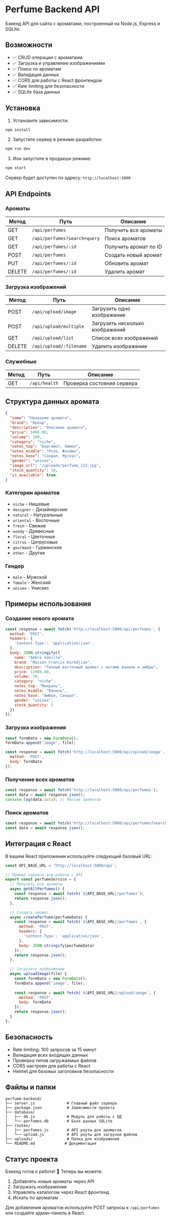 # Perfume Backend API

Бэкенд API для сайта с ароматами, построенный на Node.js, Express и SQLite.

## Возможности

- ✅ CRUD операции с ароматами
- ✅ Загрузка и управление изображениями
- ✅ Поиск по ароматам
- ✅ Валидация данных
- ✅ CORS для работы с React фронтендом
- ✅ Rate limiting для безопасности
- ✅ SQLite база данных

## Установка

1. Установите зависимости:
```bash
npm install
```

2. Запустите сервер в режиме разработки:
```bash
npm run dev
```

3. Или запустите в продакшн режиме:
```bash
npm start
```

Сервер будет доступен по адресу: `http://localhost:5000`

## API Endpoints

### Ароматы

| Метод | Путь | Описание |
|-------|------|----------|
| GET | `/api/perfumes` | Получить все ароматы |
| GET | `/api/perfumes?search=query` | Поиск ароматов |
| GET | `/api/perfumes/:id` | Получить аромат по ID |
| POST | `/api/perfumes` | Создать новый аромат |
| PUT | `/api/perfumes/:id` | Обновить аромат |
| DELETE | `/api/perfumes/:id` | Удалить аромат |

### Загрузка изображений

| Метод | Путь | Описание |
|-------|------|----------|
| POST | `/api/upload/image` | Загрузить одно изображение |
| POST | `/api/upload/multiple` | Загрузить несколько изображений |
| GET | `/api/upload/list` | Список всех изображений |
| DELETE | `/api/upload/:filename` | Удалить изображение |

### Служебные

| Метод | Путь | Описание |
|-------|------|----------|
| GET | `/api/health` | Проверка состояния сервера |

## Структура данных аромата

```json
{
  "name": "Название аромата",
  "brand": "Бренд",
  "description": "Описание аромата",
  "price": 5990.00,
  "volume": 100,
  "category": "niche",
  "notes_top": "Бергамот, Лимон",
  "notes_middle": "Роза, Жасмин",
  "notes_base": "Сандал, Мускус",
  "gender": "unisex",
  "image_url": "/uploads/perfume_123.jpg",
  "stock_quantity": 10,
  "is_available": true
}
```

### Категории ароматов
- `niche` - Нишевые
- `designer` - Дизайнерские
- `natural` - Натуральные
- `oriental` - Восточные
- `fresh` - Свежие
- `woody` - Древесные
- `floral` - Цветочные
- `citrus` - Цитрусовые
- `gourmand` - Гурманские
- `other` - Другие

### Гендер
- `male` - Мужской
- `female` - Женский
- `unisex` - Унисекс

## Примеры использования

### Создание нового аромата
```javascript
const response = await fetch('http://localhost:5000/api/perfumes', {
  method: 'POST',
  headers: {
    'Content-Type': 'application/json',
  },
  body: JSON.stringify({
    name: "Ambre Vanille",
    brand: "Maison Francis Kurkdjian",
    description: "Теплый восточный аромат с нотами ванили и амбры",
    price: 12900.00,
    volume: 70,
    category: "niche",
    notes_top: "Миндаль",
    notes_middle: "Ваниль",
    notes_base: "Амбра, Сандал",
    gender: "unisex",
    stock_quantity: 5
  })
});
```

### Загрузка изображения
```javascript
const formData = new FormData();
formData.append('image', file);

const response = await fetch('http://localhost:5000/api/upload/image', {
  method: 'POST',
  body: formData
});
```

### Получение всех ароматов
```javascript
const response = await fetch('http://localhost:5000/api/perfumes');
const data = await response.json();
console.log(data.data); // Массив ароматов
```

### Поиск ароматов
```javascript
const response = await fetch('http://localhost:5000/api/perfumes?search=vanilla');
const data = await response.json();
```

## Интеграция с React

В вашем React приложении используйте следующий базовый URL:

```javascript
const API_BASE_URL = 'http://localhost:5000/api';

// Пример сервиса для работы с API
export const perfumeService = {
  // Получить все ароматы
  async getAllPerfumes() {
    const response = await fetch(`${API_BASE_URL}/perfumes`);
    return response.json();
  },

  // Создать аромат
  async createPerfume(perfumeData) {
    const response = await fetch(`${API_BASE_URL}/perfumes`, {
      method: 'POST',
      headers: {
        'Content-Type': 'application/json',
      },
      body: JSON.stringify(perfumeData)
    });
    return response.json();
  },

  // Загрузить изображение
  async uploadImage(file) {
    const formData = new FormData();
    formData.append('image', file);
    
    const response = await fetch(`${API_BASE_URL}/upload/image`, {
      method: 'POST',
      body: formData
    });
    return response.json();
  }
};
```

## Безопасность

- Rate limiting: 100 запросов за 15 минут
- Валидация всех входящих данных
- Проверка типов загружаемых файлов
- CORS настроен для работы с React
- Helmet для базовых заголовков безопасности

## Файлы и папки

```
perfume-backend/
├── server.js              # Главный файл сервера
├── package.json           # Зависимости проекта
├── database/
│   ├── db.js              # Модуль для работы с БД
│   └── perfumes.db        # База данных SQLite
├── routes/
│   ├── perfumes.js        # API роуты для ароматов
│   └── upload.js          # API роуты для загрузки файлов
├── uploads/               # Папка для изображений
└── README.md             # Документация
```

## Статус проекта

Бэкенд готов к работе! 🚀 Теперь вы можете:

1. Добавлять новые ароматы через API
2. Загружать изображения
3. Управлять каталогом через React фронтенд
4. Искать по ароматам

Для добавления ароматов используйте POST запросы к `/api/perfumes` или создайте админ-панель в React. 